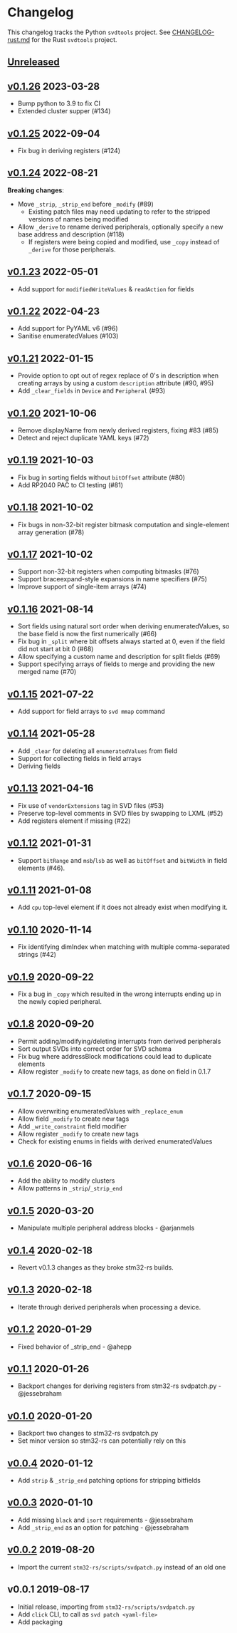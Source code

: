 # Changelog

This changelog tracks the Python `svdtools` project. See
[CHANGELOG-rust.md](CHANGELOG-rust.md) for the Rust `svdtools` project.

## [Unreleased]

## [v0.1.26] 2023-03-28

* Bump python to 3.9 to fix CI
* Extended cluster supper (#134)

## [v0.1.25] 2022-09-04

* Fix bug in deriving registers (#124)

## [v0.1.24] 2022-08-21

**Breaking changes**:

* Move `_strip`, `_strip_end` before `_modify` (#89)
    * Existing patch files may need updating to refer to the stripped
      versions of names being modified
* Allow `_derive` to rename derived peripherals, optionally specify a new base
    address and description (#118)
    * If registers were being copied and modified, use `_copy` instead of
      `_derive` for those peripherals.

## [v0.1.23] 2022-05-01

* Add support for `modifiedWriteValues` & `readAction` for fields

## [v0.1.22] 2022-04-23

* Add support for PyYAML v6 (#96)
* Sanitise enumeratedValues (#103)

## [v0.1.21] 2022-01-15

* Provide option to opt out of regex replace of 0's in description when
  creating arrays by using a custom `description` attribute (#90, #95)
* Add `_clear_fields` in `Device` and `Peripheral` (#93)

## [v0.1.20] 2021-10-06

* Remove displayName from newly derived registers, fixing #83 (#85)
* Detect and reject duplicate YAML keys (#72)

## [v0.1.19] 2021-10-03

* Fix bug in sorting fields without `bitOffset` attribute (#80)
* Add RP2040 PAC to CI testing (#81)

## [v0.1.18] 2021-10-02

* Fix bugs in non-32-bit register bitmask computation and
  single-element array generation (#78)

## [v0.1.17] 2021-10-02

* Support non-32-bit registers when computing bitmasks (#76)
* Support braceexpand-style expansions in name specifiers (#75)
* Improve support of single-item arrays (#74)

## [v0.1.16] 2021-08-14

* Sort fields using natural sort order when deriving enumeratedValues,
  so the base field is now the first numerically (#66)
* Fix bug in `_split` where bit offsets always started at 0, even if the
  field did not start at bit 0 (#68)
* Allow specifying a custom name and description for split fields (#69)
* Support specifying arrays of fields to merge and providing the new merged
  name (#70)

## [v0.1.15] 2021-07-22

* Add support for field arrays to `svd mmap` command

## [v0.1.14] 2021-05-28

* Add `_clear` for deleting all `enumeratedValues` from field
* Support for collecting fields in field arrays
* Deriving fields

## [v0.1.13] 2021-04-16

* Fix use of `vendorExtensions` tag in SVD files (#53)
* Preserve top-level comments in SVD files by swapping to LXML (#52)
* Add registers element if missing (#22)

## [v0.1.12] 2021-01-31

* Support `bitRange` and `msb`/`lsb` as well as `bitOffset` and `bitWidth`
  in field elements (#46).

## [v0.1.11] 2021-01-08

* Add `cpu` top-level element if it does not already exist when modifying it.

## [v0.1.10] 2020-11-14

* Fix identifying dimIndex when matching with multiple comma-separated
  strings (#42)

## [v0.1.9] 2020-09-22

* Fix a bug in `_copy` which resulted in the wrong interrupts ending up
  in the newly copied peripheral.

## [v0.1.8] 2020-09-20

* Permit adding/modifying/deleting interrupts from derived peripherals
* Sort output SVDs into correct order for SVD schema
* Fix bug where addressBlock modifications could lead to duplicate elements
* Allow register `_modify` to create new tags, as done on field in 0.1.7

## [v0.1.7] 2020-09-15

* Allow overwriting enumeratedValues with `_replace_enum`
* Allow field `_modify` to create new tags
* Add `_write_constraint` field modifier
* Allow register `_modify` to create new tags
* Check for existing enums in fields with derived enumeratedValues

## [v0.1.6] 2020-06-16

* Add the ability to modify clusters
* Allow patterns in `_strip`/`_strip_end`

## [v0.1.5] 2020-03-20

* Manipulate multiple peripheral address blocks - @arjanmels

## [v0.1.4] 2020-02-18

* Revert v0.1.3 changes as they broke stm32-rs builds.

## [v0.1.3] 2020-02-18

* Iterate through derived peripherals when processing a device.

## [v0.1.2] 2020-01-29

* Fixed behavior of \_strip\_end  - @ahepp

## [v0.1.1] 2020-01-26

* Backport changes for deriving registers from stm32-rs svdpatch.py - @jessebraham

## [v0.1.0] 2020-01-20

* Backport two changes to stm32-rs svdpatch.py
* Set minor version so stm32-rs can potentially rely on this

## [v0.0.4] 2020-01-12

* Add `strip` & `_strip_end` patching options for stripping bitfields

## [v0.0.3] 2020-01-10

* Add missing `black` and `isort` requirements - @jessebraham
* Add `_strip_end` as an option for patching - @jessebraham

## [v0.0.2] 2019-08-20

* Import the current `stm32-rs/scripts/svdpatch.py` instead of an old one

## v0.0.1 2019-08-17

* Initial release, importing from `stm32-rs/scripts/svdpatch.py`
* Add `click` CLI, to call as `svd patch <yaml-file>`
* Add packaging

[Unreleased]: https://github.com/rust-embedded/svdtools/compare/v0.1.26...HEAD
[v0.1.26]: https://github.com/rust-embedded/svdtools/compare/v0.1.25...v0.1.26
[v0.1.25]: https://github.com/rust-embedded/svdtools/compare/v0.1.24...v0.1.25
[v0.1.24]: https://github.com/rust-embedded/svdtools/compare/v0.1.23...v0.1.24
[v0.1.23]: https://github.com/rust-embedded/svdtools/compare/v0.1.22...v0.1.23
[v0.1.22]: https://github.com/rust-embedded/svdtools/compare/v0.1.21...v0.1.22
[v0.1.21]: https://github.com/rust-embedded/svdtools/compare/v0.1.20...v0.1.21
[v0.1.20]: https://github.com/rust-embedded/svdtools/compare/v0.1.19...v0.1.20
[v0.1.19]: https://github.com/rust-embedded/svdtools/compare/v0.1.18...v0.1.19
[v0.1.18]: https://github.com/rust-embedded/svdtools/compare/v0.1.17...v0.1.18
[v0.1.17]: https://github.com/rust-embedded/svdtools/compare/v0.1.16...v0.1.17
[v0.1.16]: https://github.com/rust-embedded/svdtools/compare/v0.1.15...v0.1.16
[v0.1.15]: https://github.com/rust-embedded/svdtools/compare/v0.1.14...v0.1.15
[v0.1.14]: https://github.com/rust-embedded/svdtools/compare/v0.1.13...v0.1.14
[v0.1.13]: https://github.com/rust-embedded/svdtools/compare/v0.1.12...v0.1.13
[v0.1.12]: https://github.com/rust-embedded/svdtools/compare/v0.1.11...v0.1.12
[v0.1.11]: https://github.com/rust-embedded/svdtools/compare/v0.1.10...v0.1.11
[v0.1.10]: https://github.com/rust-embedded/svdtools/compare/v0.1.9...v0.1.10
[v0.1.9]: https://github.com/rust-embedded/svdtools/compare/v0.1.8...v0.1.9
[v0.1.8]: https://github.com/rust-embedded/svdtools/compare/v0.1.7...v0.1.8
[v0.1.7]: https://github.com/rust-embedded/svdtools/compare/v0.1.6...v0.1.7
[v0.1.6]: https://github.com/rust-embedded/svdtools/compare/v0.1.5...v0.1.6
[v0.1.5]: https://github.com/rust-embedded/svdtools/compare/v0.1.4...v0.1.5
[v0.1.4]: https://github.com/rust-embedded/svdtools/compare/v0.1.3...v0.1.4
[v0.1.3]: https://github.com/rust-embedded/svdtools/compare/v0.1.2...v0.1.3
[v0.1.2]: https://github.com/rust-embedded/svdtools/compare/v0.1.1...v0.1.2
[v0.1.1]: https://github.com/rust-embedded/svdtools/compare/v0.1.0...v0.1.1
[v0.1.0]: https://github.com/rust-embedded/svdtools/compare/v0.0.4...v0.1.0
[v0.0.4]: https://github.com/rust-embedded/svdtools/compare/v0.0.3...v0.0.4
[v0.0.3]: https://github.com/rust-embedded/svdtools/compare/v0.0.2...v0.0.3
[v0.0.2]: https://github.com/rust-embedded/svdtools/compare/v0.0.1...v0.0.2
